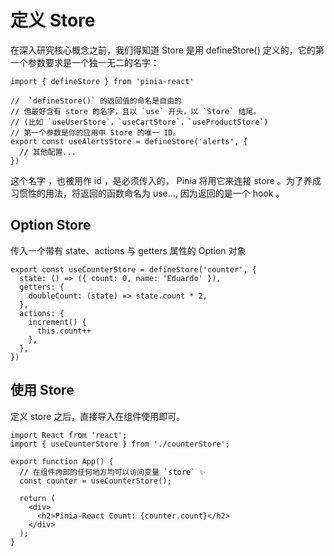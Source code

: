 # 定义 Store

在深入研究核心概念之前，我们得知道 Store 是用 defineStore() 定义的，它的第一个参数要求是一个独一无二的名字：

```tsx
import { defineStore } from 'pinia-react'

//  `defineStore()` 的返回值的命名是自由的
// 但最好含有 store 的名字，且以 `use` 开头，以 `Store` 结尾。
// (比如 `useUserStore`，`useCartStore`，`useProductStore`)
// 第一个参数是你的应用中 Store 的唯一 ID。
export const useAlertsStore = defineStore('alerts', {
  // 其他配置...
})
```

这个名字 ，也被用作 id ，是必须传入的， Pinia 将用它来连接 store 。为了养成习惯性的用法，将返回的函数命名为 use..., 因为返回的是一个 hook 。

## Option Store 

传入一个带有 state、actions 与 getters 属性的 Option 对象


```tsx
export const useCounterStore = defineStore('counter', {
  state: () => ({ count: 0, name: 'Eduardo' }),
  getters: {
    doubleCount: (state) => state.count * 2,
  },
  actions: {
    increment() {
      this.count++
    },
  },
})
```


## 使用 Store 

定义 store 之后，直接导入在组件使用即可。

```tsx
import React from 'react';
import { useCounterStore } from './counterStore';

export function App() {
  // 在组件内部的任何地方均可以访问变量 `store` ✨
  const counter = useCounterStore();

  return (
    <div>
      <h2>Pinia-React Count: {counter.count}</h2>
    </div>
  );
}
```
```